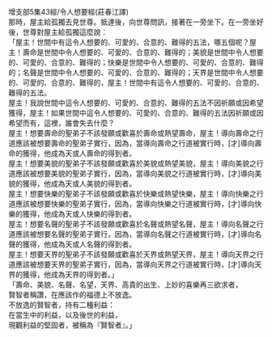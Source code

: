 增支部5集43經/令人想要經(莊春江譯)  
那時，屋主給孤獨去見世尊。抵達後，向世尊問訊，接著在一旁坐下。在一旁坐好後，世尊對屋主給孤獨這麼說：  
「屋主！世間中有這令人想要的、可愛的、合意的、難得的五法，哪五個呢？屋主！壽命是世間中令人想要的、可愛的、合意的、難得的；美貌是世間中令人想要的、可愛的、合意的、難得的；快樂是世間中令人想要的、可愛的、合意的、難得的；名聲是世間中令人想要的、可愛的、合意的、難得的；天界是世間中令人想要的、可愛的、合意的、難得的，屋主！世間中有這令人想要的、可愛的、合意的、難得的五法。  
屋主！我說世間中這令人想要的、可愛的、合意的、難得的五法不因祈願或因希望獲得，屋主！如果世間中這令人想要的、可愛的、合意的、難得的五法因祈願或因希望而有，這裡，誰會失去什麼？  
屋主！想要壽命的聖弟子不該發願或歡喜於壽命或熱望壽命，屋主！導向壽命之行道應該被想要壽命的聖弟子實行，因為，當導向壽命之行道被實行時，[才]導向壽命的獲得，他成為天或人壽命的得到者。  
屋主！想要美貌的聖弟子不該發願或歡喜於美貌或熱望美貌，屋主！導向美貌之行道應該被想要美貌的聖弟子實行，因為，當導向美貌之行道被實行時，[才]導向美貌的獲得，他成為天或人美貌的得到者。  
屋主！想要快樂的聖弟子不該發願或歡喜於快樂或熱望快樂，屋主！導向快樂之行道應該被想要快樂的聖弟子實行，因為，當導向快樂之行道被實行時，[才]導向快樂的獲得，他成為天或人快樂的得到者。  
屋主！想要名聲的聖弟子不該發願或歡喜於名聲或熱望名聲，屋主！導向名聲之行道應該被想要名聲的聖弟子實行，因為，當導向名聲之行道被實行時，[才]導向名聲的獲得，他成為天或人名聲的得到者。  
屋主！想要天界的聖弟子不該發願或歡喜於天界或熱望天界，屋主！導向天界之行道應該被想要天界的聖弟子實行，因為，當導向天界之行道被實行時，[才]導向天界的獲得，他成為天界的得到者。」  
「壽命、美貌、名聲、名望，天界、高貴的出生、上妙的喜樂再三欲求者，  
賢智者稱讚，在應該作的福德上不放逸。  
不放逸的賢智者，持有二種利益：  
在當生中的利益，以及後世的利益，  
現觀利益的堅固者，被稱為『賢智者』。」  
  
  
